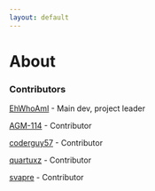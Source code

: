 ```yaml
---
layout: default
---
```

# About

### Contributors
[EhWhoAmI](https://github.com/EhWhoAmI) - Main dev, project leader

[AGM-114](https://github.com/agm-114/) - Contributor

[coderguy57](https://github.com/coderguy57) - Contributor

[quartuxz](https://github.com/quartuxz) - Contributor

[svapre](https://github.com/svapre) - Contributor
